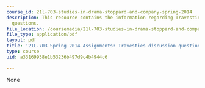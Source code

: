 ```yaml
---
course_id: 21l-703-studies-in-drama-stoppard-and-company-spring-2014
description: This resource contains the information regarding Travesties discussion
  questions.
file_location: /coursemedia/21l-703-studies-in-drama-stoppard-and-company-spring-2014/a33169958e1b53236b497d9c4b4944c6_MIT21L_703S14_Travesties.pdf
file_type: application/pdf
layout: pdf
title: '21L.703 Spring 2014 Assignments: Travesties discussion questions'
type: course
uid: a33169958e1b53236b497d9c4b4944c6

---
```

None